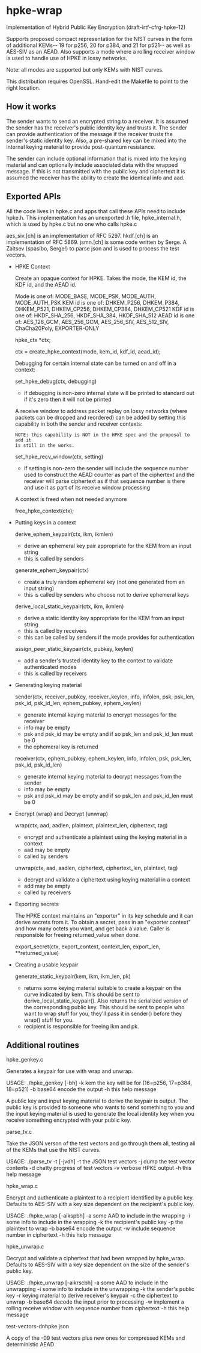 # hpke-wrap

Implementation of Hybrid Public Key Encryption (draft-irtf-cfrg-hpke-12)

  Supports proposed compact representation for the NIST curves in the form of additional
  KEMs-- 19 for p256, 20 for p384, and 21 for p521-- as well as AES-SIV as an AEAD. Also
  supports a mode where a rolling receiver window is used to handle use of HPKE in
  lossy networks. 

  Note: all modes are supported but only KEMs with NIST curves.

  This distribution requires OpenSSL. Hand-edit the Makefile to point to the right
  location.

How it works
------------

The sender wants to send an encrypted string to a receiver. It is assumed the sender
has the receiver's public identity key and trusts it. The sender can provide
authentication of the message if the receiver trusts the sender's static identity key.
Also, a pre-shared key can be mixed into the internal keying material to provide
post-quantum resistance.

The sender can include optional information that is mixed into the keying material and
can optionally include associated data with the wrapped message. If this is not
transmitted with the public key and ciphertext it is assumed the receiver has the
ability to create the identical info and aad.

Exported APIs
-------------

All the code lives in hpke.c and apps that call these APIs need to include hpke.h.
This implementation has an unexported .h file, hpke_internal.h, which is used
by hpke.c but no one who calls hpke.c

aes_siv.[ch] is an implementation of RFC 5297. hkdf.[ch] is an implementation of
RFC 5869. jsmn.[ch] is some code written by Serge. A Zaitsev (spasibo, Serge!) to
parse json and is used to process the test vectors.

* HPKE Context

  Create an opaque context for HPKE. Takes the mode, the KEM id, the KDF id,
  and the AEAD id.

  Mode is one of: MODE_BASE, MODE_PSK, MODE_AUTH, MODE_AUTH_PSK
  KEM id is one of: DHKEM_P256, DHKEM_P384, DHKEM_P521, DHKEM_CP256, DHKEM_CP384, DHKEM_CP521
  KDF id is one of: HKDF_SHA_256, HKDF_SHA_384, HKDF_SHA_512
  AEAD id is one of: AES_128_GCM, AES_256_GCM, AES_256_SIV, AES_512_SIV, ChaCha20Poly,
		    EXPORTER-ONLY
  
  hpke_ctx *ctx;

  ctx = create_hpke_context(mode, kem_id, kdf_id, aead_id);

  Debugging for certain internal state can be turned on and off in a context:

  set_hpke_debug(ctx, debugging)

    - if debugging is non-zero internal state will be printed to standard out if it's
      zero then it will not be printed


  A receive window to address packet replay on lossy networks (where packets can
  be dropped and reordered) can be added by setting this capability in both the
  sender and receiver contexts:
  
      NOTE: this capability is NOT in the HPKE spec and the proposal to add it
      is still in the works.

  set_hpke_recv_window(ctx, setting)

    - if setting is non-zero the sender will include the sequence number used to
      construct the AEAD counter as part of the ciphertext and the receiver will
      parse ciphertext as if that sequence number is there and use it as part of
      its receive window processing

  A context is freed when not needed anymore
  
  free_hpke_context(ctx);
  
* Putting keys in a context

  derive_ephem_keypair(ctx, ikm, ikmlen)
  
    - derive an ephemeral key pair appropriate for the KEM from an input string
    - this is called by senders

  generate_ephem_keypair(ctx)

    - create a truly random ephemeral key (not one generated from an input string)
    - this is called by senders who choose not to derive ephemeral keys

  derive_local_static_keypair(ctx, ikm, ikmlen)

    - derive a static identity key appropriate for the KEM from an input string
    - this is called by receivers
    - this can be called by senders if the mode provides for authentication
    
  assign_peer_static_keypair(ctx, pubkey, keylen)

    - add a sender's trusted identity key to the context to validate authenticated modes
    - this is called by receivers 

* Generating keying material

  sender(ctx, receiver_pubkey, receiver_keylen, info, infolen,
  	 psk, psk_len, psk_id, psk_id_len, ephem_pubkey, ephem_keylen)

    - generate internal keying material to encrypt messages for the receiver
    - info may be empty
    - psk and psk_id may be empty and if so psk_len and psk_id_len must be 0
    - the ephemeral key is returned

  receiver(ctx, ephem_pubkey, ephem_keylen, info, infolen, psk, psk_len, psk_id, psk_id_len)

    - generate internal keying material to decrypt messages from the sender
    - info may be empty
    - psk and psk_id may be empty and if so psk_len and psk_id_len must be 0

* Encrypt (wrap) and Decrypt (unwrap)

  wrap(ctx, aad, aadlen, plaintext, plaintext_len, ciphertext, tag)

    - encrypt and authenticate a plaintext using the keying material in a context
    - aad may be empty
    - called by senders

  unwrap(ctx, aad, aadlen, ciphertext, ciphertext_len, plaintext, tag)

    - decrypt and validate a ciphertext using keying material in a context
    - add may be empty
    - called by receivers

* Exporting secrets

  The HPKE context maintains an "exporter" in its key schedule and it can
  derive secrets from it. To obtain a secret, pass in an "exporter context"
  and how many octets you want, and get back a value. Caller is responsible
  for freeing returned_value when done.

  export_secret(ctx, export_context, context_len, export_len, **returned_value)

* Creating a usable keypair

  generate_static_keypair(kem, ikm, ikm_len, pk)

    - returns some keying material suitable to create a keypair on the curve indicated
      by kem. This should be sent to derive_local_static_keypair(). Also returns the
      serialized version of the corresponding public key. This should be sent to people
      who want to wrap stuff for you, they'll pass it in sender() before they wrap()
      stuff for you.
    - recipient is responsible for freeing ikm and pk.

Additional routines
-------------------

hpke_genkey.c

  Generates a keypair for use with wrap and unwrap.

  USAGE: ./hpke_genkey [-bh]
        -k  kem the key will be for (16=p256, 17=p384, 18=p521)
        -b  base64 encode the output
        -h  this help message

  A public key and input keying material to derive the keypair is output. The
  public key is provided to someone who wants to send something to you and
  the input keying material is used to generate the local identity key when
  you receive something encrypted with your public key.

parse_tv.c 

  Take the JSON verson of the test vectors and go through them all, testing
  all of the KEMs that use the NIST curves. 

  USAGE: ./parse_tv -t <tv> [-jvdh]
        -t  the JSON test vectors
        -j  dump the test vector contents
        -d  chatty progress of test vectors
        -v  verbose HPKE output
        -h  this help message

hpke_wrap.c

  Encrypt and authenticate a plaintext to a recipient identified by a public key.
  Defaults to AES-SIV with a key size dependent on the recipient's public key.

  USAGE: ./hpke_wrap [-aikspbh]
        -a  some AAD to include in the wrapping
        -i  some info to include in the wrapping
        -k  the recipient's public key
        -p  the plaintext to wrap
        -b  base64 encode the output
	-w  include sequence number in ciphertext
        -h  this help message

hpke_unwrap.c

  Decrypt and validate a ciphertext that had been wrapped by hpke_wrap. Defaults
  to AES-SIV with a key size dependent on the size of the sender's public key.

  USAGE: ./hpke_unwrap [-aikrscbh]
        -a  some AAD to include in the unwrapping
        -i  some info to include in the unwrapping
        -k  the sender's public key
        -r  keying material to derive receiver's keypair
        -c  the ciphertext to unwrap
        -b  base64 decode the input prior to processing
	-w  implement a rolling receive window with sequence number from ciphertext
        -h  this help message

test-vectors-dnhpke.json

  A copy of the -09 test vectors plus new ones for compressed KEMs and deterministic AEAD



